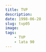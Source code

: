 ```yaml
---
title: TVP
description: 
date: 1998-06-28
slug: tvp05
image: 
tags:
    - TVP
    - lata 90
---
```


